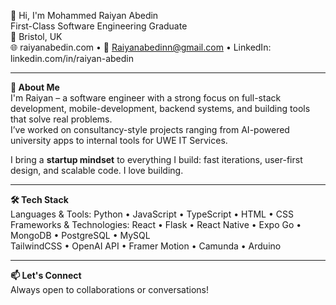 👋 Hi, I'm Mohammed Raiyan Abedin  
First-Class Software Engineering Graduate  
📍 Bristol, UK  
🌐 raiyanabedin.com • 📧 Raiyanabedinn@gmail.com • LinkedIn: linkedin.com/in/raiyan-abedin

---

**🚀 About Me**  
I'm Raiyan – a software engineer with a strong focus on full-stack development, mobile-development, backend systems, and building tools that solve real problems.  
I’ve worked on consultancy-style projects ranging from AI-powered university apps to internal tools for UWE IT Services.  

I bring a **startup mindset** to everything I build: fast iterations, user-first design, and scalable code. I love building.


---

**🛠️ Tech Stack**  
Languages & Tools: Python • JavaScript • TypeScript • HTML • CSS  
Frameworks & Technologies: React • Flask • React Native • Expo Go • MongoDB • PostgreSQL • MySQL  
TailwindCSS • OpenAI API • Framer Motion • Camunda • Arduino

---

**📫 Let's Connect**  
Always open to collaborations or conversations!  
